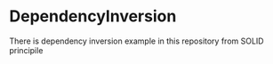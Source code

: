 # DependencyInversion
There is dependency inversion example in this repository from SOLID principile
